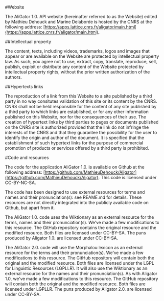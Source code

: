 #Website

The AliGator 1.0. API website (hereinafter referred to as the Website) edited by Mathieu Dehouck and Marine Delaborde is hosted by the CNRS at the following address: [https://apps.lattice.cnrs.fr/aligator/main.html](https://apps.lattice.cnrs.fr/aligator/main.html).

##Intellectual property

The content, texts, including videos, trademarks, logos and images that appear or are available on the Website are protected by intellectual property law. As such, you agree not to use, extract, copy, translate, reproduce, sell, publish, exploit or distribute any content of the Website protected by intellectual property rights, without the prior written authorization of the authors. 

 ##Hypertexts links
 
The reproduction of a link from this Website to a site published by a third party in no way consitutes validation of this site or its content by the CNRS. CNRS shall not be held responsible for the content of any site published by a third party to which links are established, or for any other information published on this Website, nor for the consequences of their use. The creation of hypertext links by third parties to pages or documents published on the CNRS site is authorized provided that the link do not infringe the interests of the CNRS and that they guarantee the possibility for the user to identify the origin and author of the document. It is specified that the establishment of such hypertext links for the purpose of commercial promotion of products or services offered by a third party is prohibited. 


#Code and resources

The code for the application AliGator 1.0. is available on Github at the following address: [https://github.com/MathieuDehouck/Aligator](https://github.com/MathieuDehouck/Aligator). This code is licensed under CC-BY-NC-SA. 

The code has been designed to use external resources for terms and names and their pronunciation(s): see REAME.md for details. These resources are not directly integrated into the publicly available code on Github, but apart from it. 

The AliGator 1.0. code uses the Wiktionary as an external resource for the terms, names and their pronunciation(s). We've made a few modifications to this resource. The GitHub repository contains the original resource and the modified resource. Both files are licensed under CC-BY-SA. The puns produced by Aligator 1.0. are licensed under CC-BY-SA. 

The AliGator 2.0. code will use the Morphalou lexicon as an external resource for the terms and their pronunciation(s). We've made a few modifications to this resource. The GitHub repository will contain both the original and the modified resource. Both files are licensed under the LGPL for Linguistic Resources (LGPLLR). It will also use the Wiktionary as an external resource for the names and their pronunciation(s). As with Aligator 1.0, we've made a few modifications to this resource. The GitHub repository will contain both the original and the modified resource. Both files are licensed under LGPLLR. The puns produced by Aligator 2.0. are licensed under CC-BY-SA.
